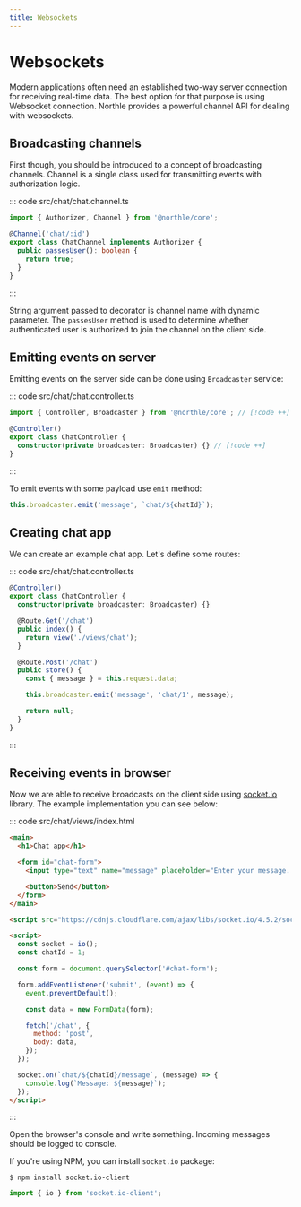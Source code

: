```yaml
---
title: Websockets
---
```


# Websockets

Modern applications often need an established two-way server connection for receiving real-time data. The best option for that purpose is using Websocket connection. Northle provides a powerful channel API for dealing with websockets.

## Broadcasting channels

First though, you should be introduced to a concept of broadcasting channels. Channel is a single class used for transmitting events with authorization logic.

::: code src/chat/chat.channel.ts
```ts
import { Authorizer, Channel } from '@northle/core';

@Channel('chat/:id')
export class ChatChannel implements Authorizer {
  public passesUser(): boolean {
    return true;
  }
}
```
:::

String argument passed to decorator is channel name with dynamic parameter. The `passesUser` method is used to determine whether authenticated user is authorized to join the channel on the client side.

## Emitting events on server

Emitting events on the server side can be done using `Broadcaster` service:

::: code src/chat/chat.controller.ts
```ts
import { Controller, Broadcaster } from '@northle/core'; // [!code ++]

@Controller()
export class ChatController {
  constructor(private broadcaster: Broadcaster) {} // [!code ++]
}
```
:::

To emit events with some payload use `emit` method:

```ts
this.broadcaster.emit('message', `chat/${chatId}`);
```

## Creating chat app

We can create an example chat app. Let's define some routes:

::: code src/chat/chat.controller.ts
```ts
@Controller()
export class ChatController {
  constructor(private broadcaster: Broadcaster) {}

  @Route.Get('/chat')
  public index() {
    return view('./views/chat');
  }

  @Route.Post('/chat')
  public store() {
    const { message } = this.request.data;

    this.broadcaster.emit('message', 'chat/1', message);

    return null;
  }
}
```
:::

## Receiving events in browser

Now we are able to receive broadcasts on the client side using [socket.io](https://socket.io) library. The example implementation you can see below:

::: code src/chat/views/index.html
```html
<main>
  <h1>Chat app</h1>

  <form id="chat-form">
    <input type="text" name="message" placeholder="Enter your message...">

    <button>Send</button>
  </form>
</main>

<script src="https://cdnjs.cloudflare.com/ajax/libs/socket.io/4.5.2/socket.io.min.js"></script>

<script>
  const socket = io();
  const chatId = 1;

  const form = document.querySelector('#chat-form');

  form.addEventListener('submit', (event) => {
    event.preventDefault();

    const data = new FormData(form);

    fetch('/chat', {
      method: 'post',
      body: data,
    });
  });

  socket.on(`chat/${chatId}/message`, (message) => {
    console.log(`Message: ${message}`);
  });
</script>
```
:::

Open the browser's console and write something. Incoming messages should be logged to console.

If you're using NPM, you can install `socket.io` package:

```shell
$ npm install socket.io-client
```

```ts
import { io } from 'socket.io-client';
```
